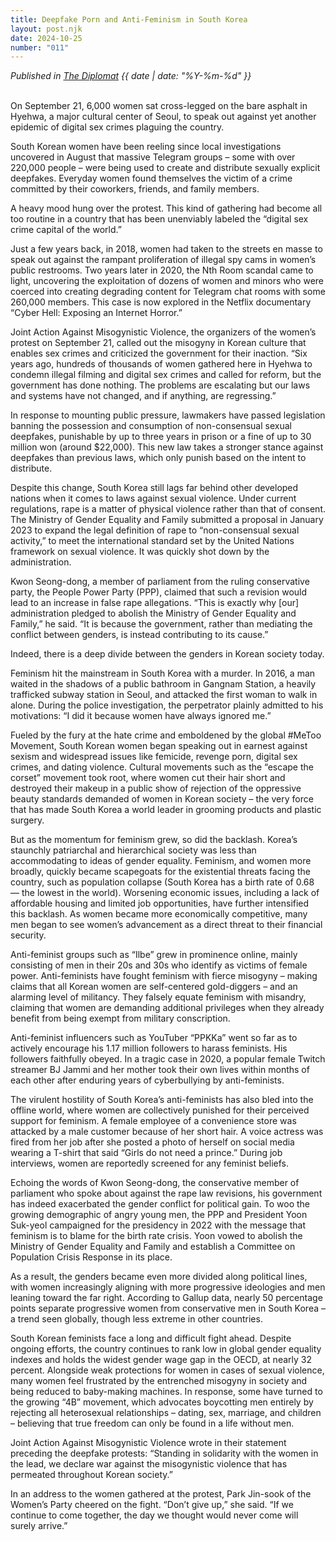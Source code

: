 ```yaml
---
title: Deepfake Porn and Anti-Feminism in South Korea
layout: post.njk
date: 2024-10-25
number: "011"
---
```


*Published in [The Diplomat](https://thediplomat.com/2024/10/south-korean-women-have-another-digital-sex-crime-to-worry-about-deepfake-porn/) {{ date | date: "%Y-%m-%d" }}*

\
On September 21, 6,000 women sat cross-legged on the bare asphalt in Hyehwa, a major cultural center of Seoul, to speak out against yet another epidemic of digital sex crimes plaguing the country. 

South Korean women have been reeling since local investigations uncovered in August that massive Telegram groups – some with over 220,000 people – were being used to create and distribute sexually explicit deepfakes. Everyday women found themselves the victim of a crime committed by their coworkers, friends, and family members.

A heavy mood hung over the protest. This kind of gathering had become all too routine in a country that has been unenviably labeled the “digital sex crime capital of the world.” 

Just a few years back, in 2018, women had taken to the streets en masse to speak out against the rampant proliferation of illegal spy cams in women’s public restrooms. Two years later in 2020, the Nth Room scandal came to light, uncovering the exploitation of dozens of women and minors who were coerced into creating degrading content for Telegram chat rooms with some 260,000 members. This case is now explored in the Netflix documentary “Cyber Hell: Exposing an Internet Horror.”

Joint Action Against Misogynistic Violence, the organizers of the women’s protest on September 21, called out the misogyny in Korean culture that enables sex crimes and criticized the government for their inaction. “Six years ago, hundreds of thousands of women gathered here in Hyehwa to condemn illegal filming and digital sex crimes and called for reform, but the government has done nothing. The problems are escalating but our laws and systems have not changed, and if anything, are regressing.”

In response to mounting public pressure, lawmakers have passed legislation banning the possession and consumption of non-consensual sexual deepfakes, punishable by up to three years in prison or a fine of up to 30 million won (around $22,000). This new law takes a stronger stance against deepfakes than previous laws, which only punish based on the intent to distribute.

Despite this change, South Korea still lags far behind other developed nations when it comes to laws against sexual violence. Under current regulations, rape is a matter of physical violence rather than that of consent. The Ministry of Gender Equality and Family submitted a proposal in January 2023 to expand the legal definition of rape to “non-consensual sexual activity,” to meet the international standard set by the United Nations framework on sexual violence. It was quickly shot down by the administration. 

Kwon Seong-dong, a member of parliament from the ruling conservative party, the People Power Party (PPP), claimed that such a revision would lead to an increase in false rape allegations. “This is exactly why [our] administration pledged to abolish the Ministry of Gender Equality and Family,” he said. “It is because the government, rather than mediating the conflict between genders, is instead contributing to its cause.”

Indeed, there is a deep divide between the genders in Korean society today.  

Feminism hit the mainstream in South Korea with a murder. In 2016, a man waited in the shadows of a public bathroom in Gangnam Station, a heavily trafficked subway station in Seoul, and attacked the first woman to walk in alone. During the police investigation, the perpetrator plainly admitted to his motivations: “I did it because women have always ignored me.” 

Fueled by the fury at the hate crime and emboldened by the global #MeToo Movement, South Korean women began speaking out in earnest against sexism and widespread issues like femicide, revenge porn, digital sex crimes, and dating violence. Cultural movements such as the “escape the corset” movement took root, where women cut their hair short and destroyed their makeup in a public show of rejection of the oppressive beauty standards demanded of women in Korean society – the very force that has made South Korea a world leader in grooming products and plastic surgery.

But as the momentum for feminism grew, so did the backlash. Korea’s staunchly patriarchal and hierarchical society was less than accommodating to ideas of gender equality. Feminism, and women more broadly, quickly became scapegoats for the existential threats facing the country, such as population collapse (South Korea has a birth rate of 0.68 — the lowest in the world). Worsening economic issues, including a lack of affordable housing and limited job opportunities, have further intensified this backlash. As women became more economically competitive, many men began to see women’s advancement as a direct threat to their financial security.

Anti-feminist groups such as “Ilbe” grew in prominence online, mainly consisting of men in their 20s and 30s who identify as victims of female power. Anti-feminists have fought feminism with fierce misogyny – making claims that all Korean women are self-centered gold-diggers – and an alarming level of militancy. They falsely equate feminism with misandry, claiming that women are demanding additional privileges when they already benefit from being exempt from military conscription.

Anti-feminist influencers such as YouTuber “PPKKa” went so far as to actively encourage his 1.17 million followers to harass feminists. His followers faithfully obeyed. In a tragic case in 2020, a popular female Twitch streamer BJ Jammi and her mother took their own lives within months of each other after enduring years of cyberbullying by anti-feminists. 

The virulent hostility of South Korea’s anti-feminists has also bled into the offline world, where women are collectively punished for their perceived support for feminism. A female employee of a convenience store was attacked by a male customer because of her short hair. A voice actress was fired from her job after she posted a photo of herself on social media wearing a T-shirt that said “Girls do not need a prince.” During job interviews, women are reportedly screened for any feminist beliefs.  

Echoing the words of Kwon Seong-dong, the conservative member of parliament who spoke about against the rape law revisions, his government has indeed exacerbated the gender conflict for political gain. To woo the growing demographic of angry young men, the PPP and President Yoon Suk-yeol campaigned for the presidency in 2022 with the message that feminism is to blame for the birth rate crisis. Yoon vowed to abolish the Ministry of Gender Equality and Family and establish a Committee on Population Crisis Response in its place. 

As a result, the genders became even more divided along political lines, with women increasingly aligning with more progressive ideologies and men leaning toward the far right. According to Gallup data, nearly 50 percentage points separate progressive women from conservative men in South Korea – a trend seen globally, though less extreme in other countries.  

South Korean feminists face a long and difficult fight ahead. Despite ongoing efforts, the country continues to rank low in global gender equality indexes and holds the widest gender wage gap in the OECD, at nearly 32 percent. Alongside weak protections for women in cases of sexual violence, many women feel frustrated by the entrenched misogyny in society and being reduced to baby-making machines. In response, some have turned to the growing “4B” movement, which advocates boycotting men entirely by rejecting all heterosexual relationships – dating, sex, marriage, and children – believing that true freedom can only be found in a life without men.

Joint Action Against Misogynistic Violence wrote in their statement preceding the deepfake protests: “Standing in solidarity with the women in the lead, we declare war against the misogynistic violence that has permeated throughout Korean society.” 

In an address to the women gathered at the protest, Park Jin-sook of the Women’s Party cheered on the fight. “Don’t give up,” she said. “If we continue to come together, the day we thought would never come will surely arrive.”